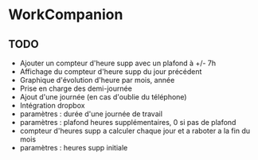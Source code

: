 # WorkCompanion

## TODO
* Ajouter un compteur d'heure supp avec un plafond à +/- 7h
* Affichage du compteur d'heure supp du jour précédent
* Graphique d'évolution d'heure par mois, année
* Prise en charge des demi-journée
* Ajout d'une journée (en cas d'oublie du téléphone)
* Intégration dropbox
* paramètres : durée d'une journée de travail
* paramètres : plafond heures supplémentaires, 0 si pas de plafond
* compteur d'heures supp a calculer chaque jour et a raboter a la fin du mois
* paramètres : heures supp initiale
